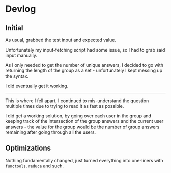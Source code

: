 # Devlog

## Initial

As usual, grabbed the test input and expected value.

Unfortunately my input-fetching script had some issue, so I had to grab said input manually.

As I only needed to get the number of unique answers, I decided to go with returning the length of the group as a set - unfortunately I kept messing up the syntax.

I did eventually get it working.

***

This is where I fell apart, I continued to mis-understand the question multiple times due to trying to read it as fast as possible.

I did get a working solution, by going over each user in the group and keeping track of the intersection of the group answers and the current user answers - the value for the group would be the number of group answers remaining after going through all the users.

## Optimizations

Nothing fundamentally changed, just turned everything into one-liners with `functools.reduce` and such.
